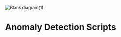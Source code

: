 ![Blank diagram(1)](https://github.com/user-attachments/assets/1238b477-6651-4c25-8f51-3549290ad56d)

# Anomaly Detection Scripts

